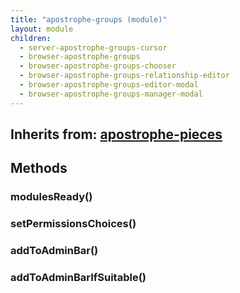 ```yaml
---
title: "apostrophe-groups (module)"
layout: module
children:
  - server-apostrophe-groups-cursor
  - browser-apostrophe-groups
  - browser-apostrophe-groups-chooser
  - browser-apostrophe-groups-relationship-editor
  - browser-apostrophe-groups-editor-modal
  - browser-apostrophe-groups-manager-modal
---
```

## Inherits from: [apostrophe-pieces](../apostrophe-pieces/index.html)

## Methods
### modulesReady()

### setPermissionsChoices()

### addToAdminBar()

### addToAdminBarIfSuitable()

